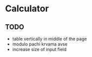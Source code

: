 # Calculator

## TODO 
- table vertically in middle of the page
- modulo pachi krvama avse
- increase size of input field
